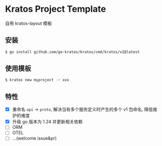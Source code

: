 # Kratos Project Template
自用 kratos-layout 模板

## 安装
```bash
$ go install github.com/go-kratos/kratos/cmd/kratos/v2@latest
```

## 使用模板
```bash
$ kratos new myproject -r xxx
```

## 特性
- [x] 重命名 `api` -> `proto`, 解决当有多个服务定义时产生的多个 v1 包命名, 降低维护的难度
- [x] 升级 go 版本为 1.24 并更新相关依赖
- [ ] ORM
- [ ] OTEL
- [ ] ...(welcome issue&pr)
